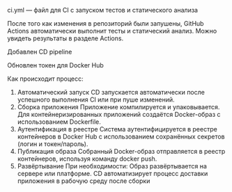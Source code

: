 ci.yml — файл для CI с запуском тестов и статического анализа

После того как изменения в репозиторий были запушены, GitHub Actions автоматически выполнит тесты и статический анализ. Можно увидеть результаты в разделе Actions.

Добавлен CD pipeline

Обновлен токен для Docker Hub

Как происходит процесс:
1. Автоматический запуск
CD запускается автоматически после успешного выполнения CI или при пуше изменений.
2. Сборка приложения
Приложение компилируется и упаковывается.
Для контейнеризированных приложений создаётся Docker-образ с использованием Dockerfile.
3. Аутентификация в реестре
Система аутентифицируется в реестре контейнеров в Docker Hub с использованием сохранённых секретов (логин и токен/пароль).
4. Публикация образа
Собранный Docker-образ отправляется в реестр контейнеров, используя команду docker push.
5. Развёртывание
При необходимости:
Образ развёртывается на сервере или платформе.
CD автоматизирует процесс доставки приложения в рабочую среду после сборки
